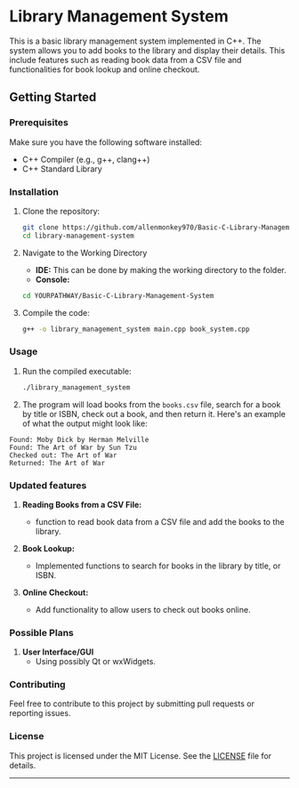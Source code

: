 # Library Management System

This is a basic library management system implemented in C++. The system allows you to add books to the library and display their details. This 
include  features such as reading book data from a CSV file and  functionalities for book lookup and online checkout.

## Getting Started

### Prerequisites

Make sure you have the following software installed:
- C++ Compiler (e.g., g++, clang++)
- C++ Standard Library

### Installation

1. Clone the repository:

    ```bash
    git clone https://github.com/allenmonkey970/Basic-C-Library-Management-System.git
    cd library-management-system
    ```
2. Navigate to the Working Directory
   - **IDE:** This can be done by making the working directory to the folder.
   - **Console:**
    ```bash
    cd YOURPATHWAY/Basic-C-Library-Management-System
    ```    
3. Compile the code:

    ```bash
    g++ -o library_management_system main.cpp book_system.cpp
    ```

### Usage

1. Run the compiled executable:

    ```bash
    ./library_management_system
    ```

2. The program will load books from the `books.csv` file, search for a book by title or ISBN, check out a book, and then return it. Here's an example of what the output might look like:

```
Found: Moby Dick by Herman Melville
Found: The Art of War by Sun Tzu
Checked out: The Art of War
Returned: The Art of War
```


### Updated features

1. **Reading Books from a CSV File:**
    - function to read book data from a CSV file and add the books to the library.
    
2. **Book Lookup:**
    - Implemented functions to search for books in the library by title, or ISBN.

3. **Online Checkout:**
    - Add functionality to allow users to check out books online.


### Possible Plans
1. **User Interface/GUI**
   - Using possibly Qt or wxWidgets.

### Contributing

Feel free to contribute to this project by submitting pull requests or reporting issues.

### License

This project is licensed under the MIT License. See the [LICENSE](LICENSE) file for details.

---
